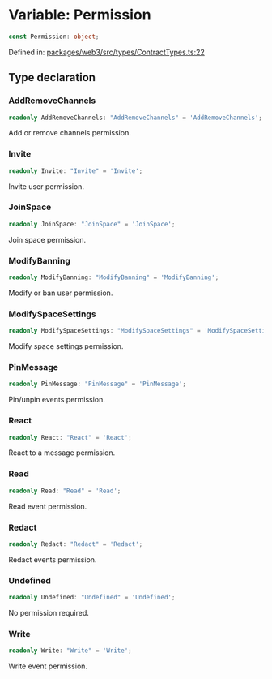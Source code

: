 # Variable: Permission

```ts
const Permission: object;
```

Defined in: [packages/web3/src/types/ContractTypes.ts:22](https://github.com/towns-protocol/towns/blob/0db1fd0ac7258e8db8cedfb6183e8eade8284fa1/packages/web3/src/types/ContractTypes.ts#L22)

## Type declaration

### AddRemoveChannels

```ts
readonly AddRemoveChannels: "AddRemoveChannels" = 'AddRemoveChannels';
```

Add or remove channels permission.

### Invite

```ts
readonly Invite: "Invite" = 'Invite';
```

Invite user permission.

### JoinSpace

```ts
readonly JoinSpace: "JoinSpace" = 'JoinSpace';
```

Join space permission.

### ModifyBanning

```ts
readonly ModifyBanning: "ModifyBanning" = 'ModifyBanning';
```

Modify or ban user permission.

### ModifySpaceSettings

```ts
readonly ModifySpaceSettings: "ModifySpaceSettings" = 'ModifySpaceSettings';
```

Modify space settings permission.

### PinMessage

```ts
readonly PinMessage: "PinMessage" = 'PinMessage';
```

Pin/unpin events permission.

### React

```ts
readonly React: "React" = 'React';
```

React to a message permission.

### Read

```ts
readonly Read: "Read" = 'Read';
```

Read event permission.

### Redact

```ts
readonly Redact: "Redact" = 'Redact';
```

Redact events permission.

### Undefined

```ts
readonly Undefined: "Undefined" = 'Undefined';
```

No permission required.

### Write

```ts
readonly Write: "Write" = 'Write';
```

Write event permission.

